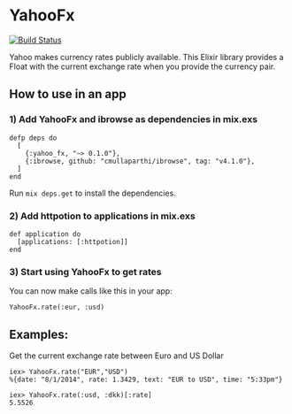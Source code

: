YahooFx
=======

[![Build
Status](https://travis-ci.org/lau/yahoo_fx.svg?branch=master)](https://travis-ci.org/lau/yahoo_fx)

Yahoo makes currency rates publicly available. This Elixir library provides a Float with the current exchange rate when you provide the currency pair.

## How to use in an app

### 1) Add YahooFx and ibrowse as dependencies in mix.exs

    defp deps do
      [
        {:yahoo_fx, "~> 0.1.0"},
        {:ibrowse, github: "cmullaparthi/ibrowse", tag: "v4.1.0"},
      ]
    end

Run `mix deps.get` to install the dependencies.

### 2) Add httpotion to applications in mix.exs

    def application do
      [applications: [:httpotion]]
    end

### 3) Start using YahooFx to get rates

You can now make calls like this in your app:

    YahooFx.rate(:eur, :usd)

## Examples:

Get the current exchange rate between Euro and US Dollar

    iex> YahooFx.rate("EUR","USD")
    %{date: "8/1/2014", rate: 1.3429, text: "EUR to USD", time: "5:33pm"}

    iex> YahooFx.rate(:usd, :dkk)[:rate]
    5.5526

